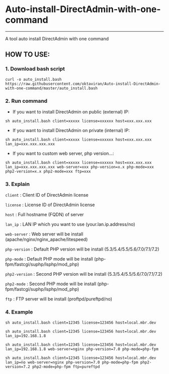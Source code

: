 # Auto-install-DirectAdmin-with-one-command
---
A tool auto install DirectAdmin with one command

## HOW TO USE:
### 1. Download bash script

`curl -o auto_install.bash https://raw.githubusercontent.com/oktaviran/Auto-install-DirectAdmin-with-one-command/master/auto_install.bash`

### 2. Run command 
+ If you want to install DirectAdmin on public (external) IP:

`sh auto_install.bash client=xxxxx license=xxxxxx host=xxx.xxx.xxx`

+ If you want to install DirectAdmin on private (internal) IP:

`sh auto_install.bash client=xxxxx license=xxxxxx host=xxx.xxx.xxx lan_ip=xxx.xxx.xxx.xxx`

+ If you want to custom web server, php version...:

`sh auto_install.bash client=xxxxx license=xxxxxx host=xxx.xxx.xxx lan_ip=xxx.xxx.xxx.xxx web-server=xxx php-version=x.x php-mode=xxx php2-version=x.x php2-mode=xxx ftp=xxx`

### 3. Explain

`client`       : Client ID of DirectAdmin license

`license`     : License ID of DirectAdmin license

`host`         : Full hostname (FQDN) of server

`lan_ip`       : LAN IP which you want to use (your.lan.ip.address/no)

`web-server`   : Web server will be install (apache/nginx/nginx_apache/litespeed)

`php-version`  : Default PHP version will be install (5.3/5.4/5.5/5.6/7.0/7.1/7.2)

`php-mode`     : Default PHP mode will be install (php-fpm/fastcgi/suphp/lsphp/mod_php)

`php2-version` : Second PHP version will be install (5.3/5.4/5.5/5.6/7.0/7.1/7.2)

`php2-mode`    : Second PHP mode will be install (php-fpm/fastcgi/suphp/lsphp/mod_php)

`ftp`          : FTP server will be install (proftpd/pureftpd/no)

### 4. Example

`sh auto_install.bash client=12345 license=123456 host=local.mbr.dev`

`sh auto_install.bash client=12345 license=123456 host=local.mbr.dev lan_ip=192.168.1.8` 

`sh auto_install.bash client=12345 license=123456 host=local.mbr.dev lan_ip=192.168.1.8 web-server=nginx php-version=7.0 php-mode=php-fpm`

`sh auto_install.bash client=12345 license=123456 host=local.mbr.dev lan_ip=no web-server=nginx php-version=7.0 php-mode=php-fpm php2-version=7.2 php2-mode=php-fpm ftp=pureftpd`
